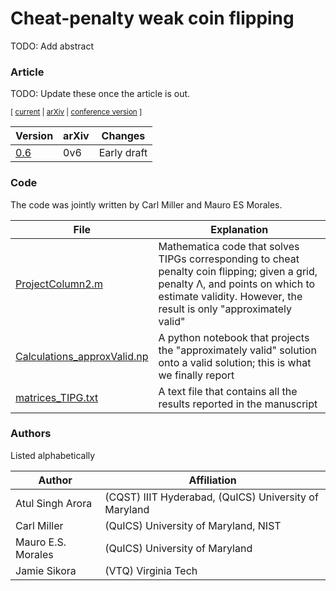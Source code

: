 # Cheat-penalty weak coin flipping

TODO: Add abstract


### Article

TODO: Update these once the article is out.

<sub> [ [current]() | [arXiv]() | [conference version]() ] </sub>


| Version | arXiv | Changes | 
|-|-|-|
| [0.6](penWCF_0v6.pdf) | 0v6 | Early draft |


### Code

The code was jointly written by Carl Miller and Mauro ES Morales.

| File | Explanation | 
|-|-|
| [ProjectColumn2.m](numerics/ProjectColumn2.m) | Mathematica code that solves TIPGs corresponding to cheat penalty coin flipping; given a grid, penalty Λ, and points on which to estimate validity. However, the result is only "approximately valid"| 
| [Calculations_approxValid.np](numerics/Calculations_approxValid.nb) | A python notebook that projects the "approximately valid" solution onto a valid solution; this is what we finally report |  
| [matrices_TIPG.txt](numerics/Matrices_TIPG.txt) | A text file that contains all the results reported in the manuscript |



### Authors
Listed alphabetically 

| Author | Affiliation |
| - | - |
| Atul Singh Arora | (CQST) IIIT Hyderabad, (QuICS) University of Maryland | 
| Carl Miller | (QuICS) University of Maryland, NIST | 
| Mauro E.S. Morales | (QuICS) University of Maryland | 
| Jamie Sikora | (VTQ) Virginia Tech |


